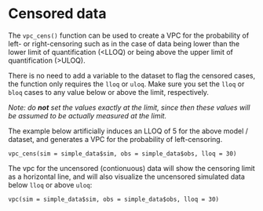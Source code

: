 # Censored data

The `vpc_cens()` function can be used to create a VPC for the probability of left- or right-censoring such as in the case of data being lower than the lower limit of quantification (<LLOQ) or being above the upper limit of quantification (>ULOQ).

There is no need to add a variable to the dataset to flag the censored cases, the function only requires the `lloq` or `uloq`. Make sure you set the `lloq` or `bloq` cases to any value below or above the limit, respectively.

_Note: do **not** set the values exactly at the limit, since then these values will be assumed to be actually measured at the limit._

The example below artificially induces an LLOQ of 5 for the above model / dataset, and generates a VPC for the probability of left-censoring.

    vpc_cens(sim = simple_data$sim, obs = simple_data$obs, lloq = 30)

The vpc for the uncensored (contionuous) data will show the censoring limit as a horizontal line, and will also visualize the uncensored simulated data below `lloq` or above `uloq`:

    vpc(sim = simple_data$sim, obs = simple_data$obs, lloq = 30)
